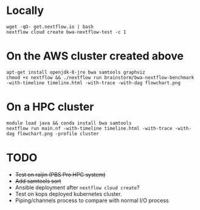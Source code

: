 Locally
=======

	wget -qO- get.nextflow.io | bash
    nextflow cloud create bwa-nextflow-test -c 1


On the AWS cluster created above
================================

    apt-get install openjdk-8-jre bwa samtools graphviz
    chmod +x nextflow && ./nextflow run brainstorm/bwa-nextflow-benchmark -with-timeline timeline.html -with-trace -with-dag flowchart.png


On a HPC cluster
================

	module load java && conda install bwa samtools
	nextflow run main.nf -with-timeline timeline.html -with-trace -with-dag flowchart.png -profile cluster

TODO
====

* ~~Test on raijin (PBS Pro HPC system)~~
* ~~Add samtools sort~~
* Ansible deployment after `nextflow cloud create`?
* Test on kops deployed kubernetes cluster.
* Piping/channels process to compare with normal I/O process
